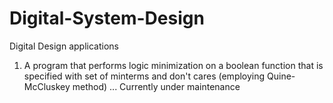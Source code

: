 # Digital-System-Design
Digital Design applications
1. A program that performs logic minimization on a boolean function that is specified with set of minterms and don't cares (employing Quine-McCluskey method) ... Currently under maintenance
